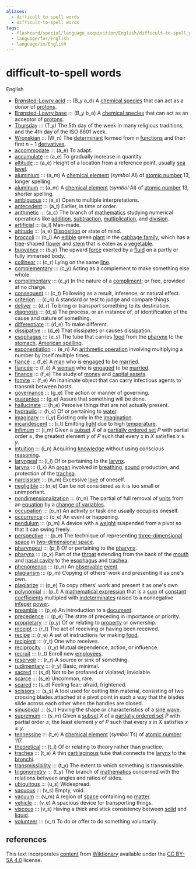 ```yaml
---
aliases:
  - difficult to spell words
  - difficult-to-spell words
tags:
  - flashcard/special/language_acquisition/English/difficult-to-spell_words
  - language/for/English
  - language/in/English
---
```


# difficult-to-spell words

English

- [Brønsted-Lowry acid](https://en.wiktionary.org/wiki/Brønsted-Lowry_acid) ::: (B\_y a\_d) A [chemical species](../../../general/chemical%20species.md) that can act as a donor of [protons](../../../general/proton.md). <!--SR:!2025-02-16,297,363!2024-11-27,229,343-->
- [Brønsted-Lowry base](https://en.wiktionary.org/wiki/Brønsted-Lowry_base) ::: (B\_y b\_e) A [chemical species](../../../general/chemical%20species.md) that can act as an acceptor of [protons](../../../general/proton.md). <!--SR:!2024-12-15,254,363!2024-11-02,208,343-->
- [Thursday](https://en.wiktionary.org/wiki/Thursday) ::: (T\_y) The 5th day of the week in many religious traditions, and the 4th day of the ISO 8601 week. <!--SR:!2024-09-14,151,396!2024-05-08,18,356-->
- [Wronskian](https://en.wiktionary.org/wiki/Wronskian) ::: (W\_n) The [determinant](../../../general/deteriminant.md) formed from $n$ [functions](../../../general/function%20(mathematics).md) and their first $n - 1$ [derivatives](../../../general/derivative.md). <!--SR:!2025-03-03,332,344!2025-01-28,298,344-->
- [accommodate](https://en.wiktionary.org/wiki/accommodate) ::: (a\_e) To adapt. <!--SR:!2025-01-23,293,344!2024-05-18,59,284-->
- [accumulate](https://en.wiktionary.org/wiki/accumulate) ::: (a\_e) To gradually increase in quantity. <!--SR:!2024-07-16,141,332!2025-06-10,417,374-->
- [altitude](https://en.wiktionary.org/wiki/altitude) ::: (a\_e) Height of a location from a reference point, usually [sea level](../../../general/sea%20level.md). <!--SR:!2024-11-12,226,324!2024-12-05,244,324-->
- [aluminium](https://en.wiktionary.org/wiki/aluminium) ::: (a\_m) A [chemical element](../../../general/chemical%20element.md) (_symbol_ Al) of [atomic number](../../../general/atomic%20number.md) 13, longer spelling. <!--SR:!2024-08-20,170,310!2025-02-08,309,330-->
- [aluminum](https://en.wiktionary.org/wiki/aluminum) ::: (a\_m) A [chemical element](../../../general/chemical%20element.md) (_symbol_ Al) of [atomic number](../../../general/atomic%20number.md) 13, shorter spelling. <!--SR:!2024-07-06,148,310!2024-07-13,141,290-->
- [ambiguous](https://en.wiktionary.org/wiki/ambiguous) ::: (a\_s) Open to multiple interpretations. <!--SR:!2024-07-07,88,376!2024-05-31,39,356-->
- [antecedent](https://en.wiktionary.org/wiki/antecedent) ::: (a\_t) Earlier, in time or order. <!--SR:!2024-08-20,137,392!2024-05-15,61,352-->
- [arithmetic](https://en.wiktionary.org/wiki/arithmetic) ::: (a\_c) The branch of [mathematics](../../../general/mathematics.md) studying numerical operations like [addition](../../../general/addition.md), [subtraction](../../../general/subtraction.md), [multiplication](../../../general/multiplication.md), and [division](../../../general/division%20(mathematics).md). <!--SR:!2025-01-05,289,344!2024-11-05,228,304-->
- [artificial](https://en.wiktionary.org/wiki/artificial) ::: (a\_l) Man-made. <!--SR:!2024-08-01,148,410!2024-08-21,163,410-->
- [attitude](https://en.wiktionary.org/wiki/attitude) ::: (a\_e) [Disposition](../../../general/disposition.md) or state of mind. <!--SR:!2024-11-27,258,344!2024-06-05,94,304-->
- [broccoli](https://en.wiktionary.org/wiki/broccoli) ::: (b\_i) An [edible](../../../general/edible.md) green [plant](../../../general/plant.md) in the [cabbage family](../../../general/Brassicaceae.md), which has a [tree](../../../general/tree.md)-shaped [flower](../../../general/flower.md) and [stem](../../../general/stalk.md) that is eaten as a [vegetable](../../../general/vegetable.md). <!--SR:!2024-11-12,221,337!2024-10-14,222,357-->
- [buoyancy](https://en.wiktionary.org/wiki/buoyancy) ::: (b\_y) The upward [force](../../../general/force.md) exerted by a [fluid](../../../general/fluid.md) on a partly or fully immersed body. <!--SR:!2024-07-20,149,304!2024-12-08,244,324-->
- [collinear](https://en.wiktionary.org/wiki/collinear) ::: (c\_r) Lying on the same [line](../../../general/line%20(geometry).md). <!--SR:!2024-12-20,276,344!2025-01-06,290,344-->
- [complementary](https://en.wiktionary.org/wiki/complementary) ::: (c\_y) Acting as a complement to make something else whole. <!--SR:!2024-12-31,285,344!2024-11-17,249,344-->
- [complimentary](https://en.wiktionary.org/wiki/complimentary) ::: (c\_y) In the nature of a [compliment](../../../general/compliment.md); or free, provided at no charge. <!--SR:!2024-06-21,102,264!2024-09-26,192,324-->
- [consequent](https://en.wiktionary.org/wiki/consequent) ::: (c\_t) Following as a result, inference, or natural effect. <!--SR:!2024-05-16,66,372!2024-08-28,145,392-->
- [criterion](https://en.wiktionary.org/wiki/criterion) ::: (c\_n) A standard or test to judge and compare things. <!--SR:!2024-09-04,175,410!2024-07-14,117,350-->
- [deliver](https://en.wiktionary.org/wiki/deliver) ::: (d\_r) To bring or transport something to its destination. <!--SR:!2024-07-09,92,376!2024-08-31,138,396-->
- [diagnosis](https://en.wiktionary.org/wiki/diagnosis) ::: (d\_s) The process, or an instance of, of identification of the cause and nature of something. <!--SR:!2024-07-20,124,392!2024-08-09,149,413-->
- [differentiate](https://en.wiktionary.org/wiki/differentiate) ::: (d\_e) To make different. <!--SR:!2025-03-02,328,344!2024-12-14,248,324-->
- [dissipative](https://en.wiktionary.org/wiki/dissipative) ::: (d\_e) That dissipates or causes dissipation. <!--SR:!2025-04-06,356,344!2025-02-04,305,344-->
- [esophagus](https://en.wiktionary.org/wiki/esophagus) ::: (e\_s) The tube that carries [food](../../../general/food.md) from the [pharynx](../../../general/pharynx.md) to the [stomach](../../../general/stomach.md), [American spelling](../../../general/American%20and%20British%20English%20spelling%20differences.md). <!--SR:!2024-12-06,245,324!2024-09-30,173,264-->
- [exponentiation](https://en.wiktionary.org/wiki/exponentiation) ::: (e\_n) An [arithmetic operation](../../../general/arithmetic.md) involving multiplying a number by itself multiple times. <!--SR:!2025-02-18,319,344!2024-08-05,153,304-->
- [fiancé](https://en.wiktionary.org/wiki/fiancé) ::: (f\_é) A [man](../../../general/man.md) who is [engaged](../../../general/engagement.md) to be [married](../../../general/marriage.md). <!--SR:!2024-12-15,272,344!2025-02-20,321,344-->
- [fiancée](https://en.wiktionary.org/wiki/fiancée) ::: (f\_é) A [woman](../../../general/woman.md) who is [engaged](../../../general/engagement.md) to be [married](../../../general/marriage.md). <!--SR:!2024-09-27,193,324!2025-04-07,357,344-->
- [finance](https://en.wiktionary.org/wiki/finance) ::: (f\_e) The study of [money](../../../general/money.md) and [capital assets](../../../general/capital%20asset.md). <!--SR:!2025-02-15,316,344!2025-01-24,294,344-->
- [fomite](https://en.wiktionary.org/wiki/fomite) ::: (f\_e) An inanimate object that can carry infectious agents to transmit between hosts. <!--SR:!2024-08-18,121,376!2024-07-06,87,376-->
- [governance](https://en.wiktionary.org/wiki/governance) ::: (g\_e) The action or manner of governing. <!--SR:!2025-01-02,289,330!2025-02-14,315,330-->
- [guarantee](https://en.wiktionary.org/wiki/guarantee) ::: (g\_e) Assure that something will be done. <!--SR:!2024-05-09,93,363!2024-08-08,142,303-->
- [hallucinate](https://en.wiktionary.org/wiki/hallucinate) ::: (h\_e) Perceive things that are not actually present. <!--SR:!2024-07-04,121,388!2024-11-13,208,348-->
- [hydraulic](https://en.wiktionary.org/wiki/hydraulic) ::: (h\_c) Of or pertaining to [water](../../../general/water.md). <!--SR:!2024-08-02,144,412!2024-06-30,117,412-->
- [imaginary](https://en.wiktionary.org/wiki/imaginary) ::: (i\_y) Existing only in the [imagination](../../../general/imagination.md). <!--SR:!2025-02-10,311,344!2024-12-14,271,344-->
- [incandescent](https://en.wiktionary.org/wiki/incandescent) ::: (i\_t) Emitting [light](../../../general/light.md) due to high [temperature](../../../general/temperature.md). <!--SR:!2024-08-08,169,324!2024-11-13,222,284-->
- [infimum](https://en.wiktionary.org/wiki/infimum) ::: (i\_m) Given a [subset](../../../general/subset.md) $X$ of a [partially ordered set](../../../general/partially%20ordered%20set.md) $P$ with partial order $\ge$, the greatest element $y$ of $P$ such that every $x$ in $X$ satisfies $x \ge y$. <!--SR:!2024-06-06,100,390!2024-05-05,26,330-->
- [intuition](https://en.wiktionary.org/wiki/intuition) ::: (i\_n) Acquiring [knowledge](../../../general/knowledge.md) without using conscious [reasoning](../../../general/reason.md). <!--SR:!2025-02-11,312,344!2025-03-05,334,344-->
- [laryngeal](https://en.wiktionary.org/wiki/laryngeal) ::: (l\_l) Of or pertaining to the [larynx](../../../general/larynx.md). <!--SR:!2025-02-23,324,344!2025-03-08,334,344-->
- [larynx](https://en.wiktionary.org/wiki/larynx) ::: (l\_x) An [organ](../../../general/organ%20(anatomy).md) involved in [breathing](../../../general/breathing.md), [sound](../../../general/sound.md) production, and protection of the [trachea](../../../general/trachea.md). <!--SR:!2024-06-29,127,304!2024-11-14,223,324-->
- [narcissism](https://en.wiktionary.org/wiki/narcissism) ::: (n\_m) Excessive [love](../../../general/love.md) of oneself. <!--SR:!2024-08-22,169,408!2024-05-30,31,348-->
- [negligible](https://en.wiktionary.org/wiki/negligible) ::: (n\_e) Can be not considered as it is too small or unimportant. <!--SR:!2025-02-26,324,344!2024-10-03,181,284-->
- [nondimensionalization](https://en.wiktionary.org/wiki/nondimensionalization) ::: (n\_n) The partial of full removal of [units](../../../general/unit%20of%20measurement.md) from an [equation](../../../general/equation.md) by a [change of variables](../../../general/change%20of%20variables.md). <!--SR:!2025-03-03,329,344!2024-07-30,145,304-->
- [occupation](https://en.wiktionary.org/wiki/occupation) ::: (o\_n) An activity or task one usually occupies oneself. <!--SR:!2024-07-15,130,412!2024-05-05,69,372-->
- [occurrence](https://en.wiktionary.org/wiki/occurrence) ::: (o\_e) An event or happening. <!--SR:!2024-08-28,170,410!2025-02-01,285,370-->
- [pendulum](https://en.wiktionary.org/wiki/pendulum) ::: (p\_m) A device with a [weight](../../../general/weight%20(object).md) suspended from a pivot so that it can swing freely. <!--SR:!2025-07-30,456,378!2025-01-15,278,358-->
- [perspective](https://en.wiktionary.org/wiki/perspective) ::: (p\_e) The technique of representing [three-dimensional space](../../../general/three-dimensional%20space.md) in [two-dimensional space](../../../general/two-dimensional%20space.md). <!--SR:!2025-02-05,294,352!2025-07-01,434,372-->
- [pharyngeal](https://en.wiktionary.org/wiki/pharyngeal) ::: (p\_l) Of or pertaining to the [pharynx](../../../general/pharynx.md). <!--SR:!2025-02-09,310,344!2024-11-17,226,324-->
- [pharynx](https://en.wiktionary.org/wiki/pharynx) ::: (p\_x) Part of the [throat](../../../general/throat.md) extending from the back of the [mouth](../../../general/mouth.md) and [nasal cavity](../../../general/nasal%20cavity.md) to the [esophagus](../../../general/esophagus.md) and [trachea](../../../general/trachea.md). <!--SR:!2024-06-16,104,264!2024-06-19,129,304-->
- [phenomenon](https://en.wiktionary.org/wiki/phenomenon) ::: (p\_n) An [observable](../../../general/observable.md) [event](../../../general/event%20(philosophy).md). <!--SR:!2025-02-22,300,363!2024-07-05,109,283-->
- [plagiarism](https://en.wiktionary.org/wiki/plagiarism) ::: (p\_m) Copying of others' work and presenting it as one's own. <!--SR:!2024-11-29,235,324!2024-05-12,101,304-->
- [plagiarize](https://en.wiktionary.org/wiki/plagiarize) ::: (p\_e) To copy others' work and present it as one's own. <!--SR:!2025-01-29,299,344!2024-12-03,242,304-->
- [polynomial](https://en.wiktionary.org/wiki/polynomial) ::: (p\_l) A [mathematical expression](../../../general/expression%20(mathematics).md) that is a [sum](../../../general/summation.md) of [constant](../../../general/constant%20(mathematics).md) [coefficients](../../../general/coefficient.md) multipled with [indeterminates](../../../general/indeterminate%20(variable).md) raised to a nonnegative [integer](../../../general/integer.md) [power](../../../general/exponentiation.md). <!--SR:!2024-11-20,229,324!2024-09-24,205,324-->
- [preamble](https://en.wiktionary.org/wiki/preamble) ::: (p\_e) An introduction to a [document](../../../general/document.md). <!--SR:!2025-06-02,410,372!2025-01-24,284,352-->
- [precedence](https://en.wiktionary.org/wiki/precedence) ::: (p\_e) The state of preceding in importance or priority. <!--SR:!2024-07-21,138,410!2025-01-08,254,370-->
- [proprietary](https://en.wiktionary.org/wiki/proprietary) ::: (p\_y) Of or relating to [property](../../../general/property.md) or ownership. <!--SR:!2024-08-12,116,376!2024-05-07,10,296-->
- [receipt](https://en.wiktionary.org/wiki/receipt) ::: (r\_t) The act of receiving or having been received. <!--SR:!2024-07-16,131,388!2024-05-07,57,308-->
- [recipe](https://en.wiktionary.org/wiki/recipe) ::: (r\_e) A set of instructions for making [food](../../../general/food.md). <!--SR:!2024-05-08,80,388!2024-05-03,53,368-->
- [recipient](https://en.wiktionary.org/wiki/recipient) ::: (r\_t) One who receives. <!--SR:!2024-07-14,137,408!2024-05-30,38,308-->
- [reciprocity](https://en.wiktionary.org/wiki/reciprocity) ::: (r\_y) Mutual dependence, action, or influence. <!--SR:!2024-06-26,121,408!2024-07-13,117,348-->
- [recruit](https://en.wiktionary.org/wiki/recruit) ::: (r\_t) Enroll new [employees](../../../general/employment.md#employee). <!--SR:!2025-02-26,327,372!2025-03-18,347,372-->
- [reservoir](https://en.wiktionary.org/wiki/reservoir) ::: (r\_r) A source or sink of something. <!--SR:!2025-01-20,304,330!2025-01-21,269,290-->
- [rudimentary](https://en.wiktionary.org/wiki/rudimentary) ::: (r\_y) Basic, minimal. <!--SR:!2025-04-28,381,372!2024-09-25,209,352-->
- [sacred](https://en.wiktionary.org/wiki/sacred) ::: (s\_d) Not to be profaned or violated; inviolable. <!--SR:!2024-08-09,114,376!2024-05-27,52,356-->
- [scarce](https://en.wiktionary.org/wiki/scarce) ::: (s\_e) Uncommon, rare. <!--SR:!2024-07-22,105,376!2024-05-06,31,336-->
- [scared](https://en.wiktionary.org/wiki/scared) ::: (s\_d) Feeling fear; afraid, frightened. <!--SR:!2024-07-27,103,376!2024-08-26,133,396-->
- [scissors](https://en.wiktionary.org/wiki/scissors) ::: (s\_s) A tool used for cutting thin material, consisting of two crossing blades attached at a pivot point in such a way that the blades slide across each other when the handles are closed. <!--SR:!2024-09-17,145,332!2024-05-30,78,372-->
- [sinusoidal](https://en.wiktionary.org/wiki/sinusoidal) ::: (s\_l) Having the shape or characteristics of a [sine wave](../../../general/sine%20wave.md). <!--SR:!2024-11-27,236,324!2024-07-26,95,244-->
- [supremum](https://en.wiktionary.org/wiki/supremum) ::: (s\_m) Given a [subset](../../../general/subset.md) $X$ of a [partially ordered set](../../../general/partially%20ordered%20set.md) $P$ with partial order $\le$, the least element $y$ of $P$ such that every $x$ in $X$ satisfies $x \le y$. <!--SR:!2024-08-16,158,410!2024-05-06,70,370-->
- [tennessine](https://en.wiktionary.org/wiki/tennessine) ::: (t\_e) A [chemical element](../../../general/chemical%20element.md) (_symbol_ Ts) of [atomic number](../../../general/atomic%20number.md) 117. <!--SR:!2024-05-19,62,332!2024-05-21,77,372-->
- [theoretical](https://en.wiktionary.org/wiki/theoretical) ::: (t\_l) Of or relating to theory rather than practice. <!--SR:!2024-11-10,250,330!2024-08-26,180,290-->
- [trachea](https://en.wiktionary.org/wiki/trachea) ::: (t\_a) A thin [cartilaginous](../../../general/cartilage.md) tube that connects the [larynx](../../../general/larynx.md) to the [bronchi](../../../general/bronchus.md). <!--SR:!2024-11-25,215,284!2024-09-06,179,324-->
- [transmissibility](https://en.wiktionary.org/wiki/transmissibility) ::: (t\_y) The extent to which something is transmissible. <!--SR:!2024-12-26,281,344!2024-11-10,219,324-->
- [trigonometry](https://en.wiktionary.org/wiki/trigonometry) ::: (t\_y) The branch of [mathematics](../../../general/mathematics.md) concerned with the relations between angles and ratios of sides. <!--SR:!2024-09-14,195,290!2024-11-11,217,290-->
- [ubiquitous](https://en.wiktionary.org/wiki/ubiquitous) ::: (u\_s) Widespread. <!--SR:!2025-02-23,300,388!2024-10-29,192,348-->
- [vacuous](https://en.wiktionary.org/wiki/vacuous) ::: (v\_s) Empty, void. <!--SR:!2024-12-03,263,344!2024-07-28,159,324-->
- [vacuum](https://en.wiktionary.org/wiki/vacuum) ::: (v\_m) A region of [space](../../../general/space.md) containing no [matter](../../../general/matter.md). <!--SR:!2025-01-20,290,344!2024-12-12,269,344-->
- [vehicle](https://en.wiktionary.org/wiki/vehicle) ::: (v\_e) A spacious device for transporting things. <!--SR:!2024-09-07,145,396!2024-07-09,89,376-->
- [viscous](https://en.wiktionary.org/wiki/viscous) ::: (v\_s) Having a thick and stick consistency between [solid](../../../general/solid.md) and [liquid](../../../general/liquid.md). <!--SR:!2024-11-22,254,344!2024-06-25,134,324-->
- [volunteer](https://en.wiktionary.org/wiki/volunteer) ::: (v\_r) To do or offer to do something voluntarily. <!--SR:!2025-03-28,357,372!2025-04-09,369,372-->

## references

This text incorporates [content](https://en.wiktionary.org/) from [Wiktionary](../../../general/Wiktionary.md) available under the [CC BY-SA 4.0](https://creativecommons.org/licenses/by-sa/4.0/) license.
